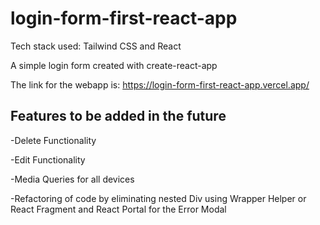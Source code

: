# login-form-first-react-app

Tech stack used: Tailwind CSS and React

A simple login form created with create-react-app

The link for the webapp is: https://login-form-first-react-app.vercel.app/

## Features to be added in the future

-Delete Functionality

-Edit Functionality

-Media Queries for all devices

-Refactoring of code by eliminating nested Div using Wrapper Helper or React Fragment and React Portal for the Error Modal
